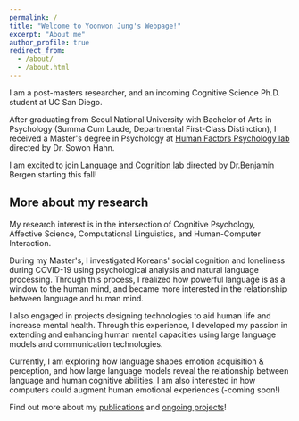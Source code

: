 ```yaml
---
permalink: /
title: "Welcome to Yoonwon Jung's Webpage!"
excerpt: "About me"
author_profile: true
redirect_from: 
  - /about/
  - /about.html
---
```


I am a post-masters researcher, and an incoming Cognitive Science Ph.D. student at UC San Diego. 

After graduating from Seoul National University with Bachelor of Arts in Psychology (Summa Cum Laude, Departmental First-Class Distinction), I received a Master's degree in Psychology at [Human Factors Psychology lab](http://hfpsych.snu.ac.kr) directed by Dr. Sowon Hahn.

I am excited to join [Language and Cognition lab](https://langcoglab.ucsd.edu/) directed by Dr.Benjamin Bergen starting this fall!

More about my research
------
My research interest is in the intersection of Cognitive Psychology, Affective Science, Computational Linguistics, and Human-Computer Interaction.

During my Master's, I investigated Koreans' social cognition and loneliness during COVID-19 using psychological analysis and natural language processing. Through this process, I realized how powerful language is as a window to the human mind, and became more interested in the relationship between language and human mind. 

I also engaged in projects designing technologies to aid human life and increase mental health. Through this experience, I developed my passion in extending and enhancing human mental capacities using large language models and communication technologies.

Currently, I am exploring how language shapes emotion acquisition & perception, and how large language models reveal the relationship between language and human cognitive abilities. I am also interested in how computers could augment human emotional experiences (-coming soon!)

Find out more about my [publications](publications) and [ongoing projects](portfolio)!